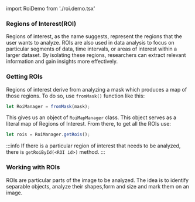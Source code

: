 import RoiDemo from './roi.demo.tsx'

### Regions of Interest(ROI)

Regions of interest, as the name suggests, represent the regions that the user wants to analyze. ROIs are also used in data analysis to focus on particular segments of data, time intervals, or areas of interest within a larger dataset. By isolating these regions, researchers can extract relevant information and gain insights more effectively.

### Getting ROIs

Regions of interest derive from analyzing a mask which produces a map of those regions.
To do so, use `fromMask()` function like this:

```ts
let RoiManager = fromMask(mask);
```

This gives us an object of `RoiMapManager` class. This object serves as a literal map of Regions of Interest.
From there, to get all the ROIs use:

```ts
let rois = RoiManager.getRois();
```

:::info
If there is a particular region of interest that needs to be analyzed, there is `getRoiById(<ROI id>)` method.
:::

### Working with ROIs

ROIs are particular parts of the image to be analyzed. The idea is to identify separable objects, analyze their shapes,form and size and mark them on an image.

<RoiDemo />

